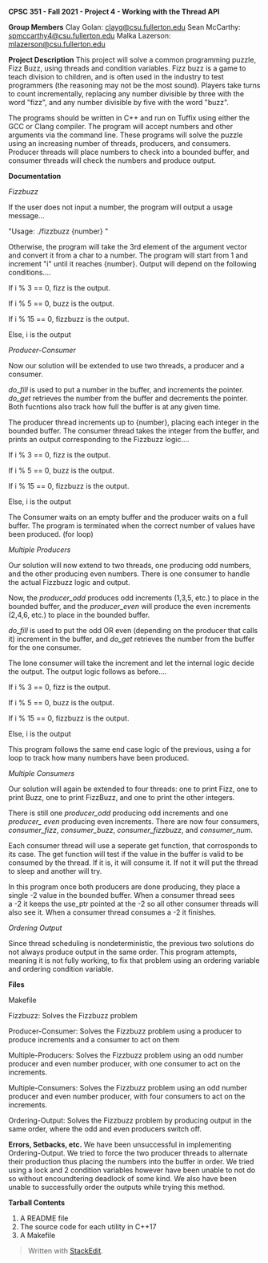 
**CPSC 351 - Fall 2021 - Project 4 - Working with the Thread API**

**Group Members**
Clay Golan: clayg@csu.fullerton.edu
Sean McCarthy: spmccarthy4@csu.fullerton.edu
Malka Lazerson: mlazerson@csu.fullerton.edu

**Project Description**
This project will solve a common programming puzzle, Fizz Buzz, using threads and condition variables.  Fizz buzz is a game to teach 
division to children, and is often used in the industry to test programmers (the reasoning may not be the most sound). Players take turns 
to count incrementally, replacing any number divisible by three with the word "fizz", and any number divisible by five with the word 
"buzz". 

The programs should be written in C++ and run on Tuffix using either the GCC or Clang compiler. The program will accept numbers and other 
arguments via the command line. These programs will solve the puzzle using an increasing number of threads, producers, and consumers. 
Producer threads will place numbers to check into a bounded buffer, and consumer threads will check the numbers and produce output.

**Documentation**

*Fizzbuzz*

If the user does not input a number, the program will output a usage message...

"Usage: ./fizzbuzz {number} "

Otherwise, the program will take the 3rd element of the argument vector and convert it from a char to a number. The program will start 
from 1 and increment "i" until it reaches {number}. Output will depend on the following conditions....

If i % 3 == 0, fizz is the output.

If i % 5 == 0, buzz is the output.

If i % 15 == 0, fizzbuzz is the output.

Else, i is the output 

*Producer-Consumer*

Now our solution will be extended to use two threads, a producer and a consumer.

*do_fill* is used to put a number in the buffer, and increments the pointer. *do_get* retrieves the number from the buffer and decrements 
the pointer. Both fucntions also track how full the buffer is at any given time. 

The producer thread increments up to {number}, placing each integer in the bounded buffer. The consumer thread takes the integer from the 
buffer, and prints an output corresponding to the Fizzbuzz logic....  

If i % 3 == 0, fizz is the output.

If i % 5 == 0, buzz is the output.

If i % 15 == 0, fizzbuzz is the output.

Else, i is the output 

The Consumer waits on an empty buffer and the producer waits on a full buffer. The program is terminated when the correct number of 
values have been produced. (for loop)

*Multiple Producers*

Our solution will now extend to two threads, one producing odd numbers, and the other producing even numbers. There is one consumer to 
handle the actual Fizzbuzz logic and output.

Now, the *producer_odd* produces odd increments (1,3,5, etc.) to place in the bounded buffer, and the *producer_even* will produce the 
even increments (2,4,6, etc.) to place in the bounded buffer. 

*do_fill* is used to put the odd OR even (depending on the producer that calls it) increment in the buffer, and *do_get* retrieves the 
number from the buffer for the one consumer. 

The lone consumer will take the increment and let the internal logic decide the output. The output logic follows as before....

If i % 3 == 0, fizz is the output.

If i % 5 == 0, buzz is the output.

If i % 15 == 0, fizzbuzz is the output.

Else, i is the output 

This program follows the same end case logic of the previous, using a for loop to track how many numbers have been produced.

*Multiple Consumers*

Our solution will again be extended to four threads: one to print Fizz, one to print Buzz, one to print FizzBuzz, and one to print the 
other integers.

There is still one *producer_odd* producing odd increments and one *producer_ even* producing even increments. There are now four 
consumers, *consumer_fizz*, *consumer_buzz*, *consumer_fizzbuzz*, and *consumer_num*.

Each consumer thread will use a seperate get function, that corrosponds to its case. The get function will test if the value in the 
buffer is valid to be consumed by the thread. If it is, it will consume it. If not it will put the thread to sleep and another will try.

In this program once both producers are done producing, they place a single -2 value in the bounded buffer. When a consumer thread sees  
a -2 it keeps the use_ptr pointed at the -2 so all other consumer threads will also see it. When a consumer thread consumes a -2 it 
finishes. 

*Ordering Output*

Since thread scheduling is nondeterministic, the previous two solutions do not always produce output in the same order. This program 
attempts, meaning it is not fully working, to fix that problem using an ordering variable and ordering condition variable. 


**Files**

Makefile

Fizzbuzz: Solves the Fizzbuzz problem

Producer-Consumer: Solves the Fizzbuzz problem using a producer to produce increments and a consumer to act on them

Multiple-Producers: Solves the Fizzbuzz problem using an odd number producer and even number producer, with one consumer to act on the 
increments.

Multiple-Consumers: Solves the Fizzbuzz problem using an odd number producer and even number producer, with four consumers to act on the 
increments.

Ordering-Output: Solves the Fizzbuzz problem by producing output in the same order, where the odd and even producers switch off. 

**Errors, Setbacks, etc.**
We have been unsuccessful in implementing Ordering-Output. We tried to force the two producer threads to alternate their production thus 
placing the numbers into the buffer in order. We tried using a lock and 2 condition variables however have been unable to not do so 
without encoundtering deadlock of some kind. We also have been unable to successfully order the outputs while trying this method. 


**Tarball Contents**
1.  A README file 
2.  The source code for each utility in C++17
3.  A Makefile 

> Written with [StackEdit](https://stackedit.io/).

